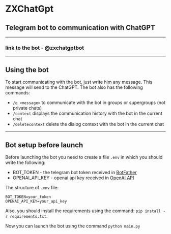 # ZXChatGpt

## Telegram bot to communication with ChatGPT

---
### link to the bot - @zxchatgptbot

---
## Using the bot
To start communicating with the bot, just write him any message. This message will send to the ChatGPT.
The bot also has the following commands:
- `/q <message>` to communicate with the bot in groups or supergroups (not private chats)
- `/context` displays the communication history with the bot in the current chat
- `/deletecontext` delete the dialog context with the bot in the current chat


---
## Bot setup before launch
Before launching the bot you need to create a file `.env` in which you should write the following:
- BOT_TOKEN - the telegram bot token received in [BotFather](https://t.me/BotFather)
- OPENAI_API_KEY - openai api key received in [OpenAI API](https://platform.openai.com/account/api-keys)

The structure of `.env` file:
```
BOT_TOKEN=your_token
OPENAI_API_KEY=your_api_key
```

Also, you should install the requirements using the command: `pip install -r requirements.txt`.

Now you can launch the bot using the command `python main.py`